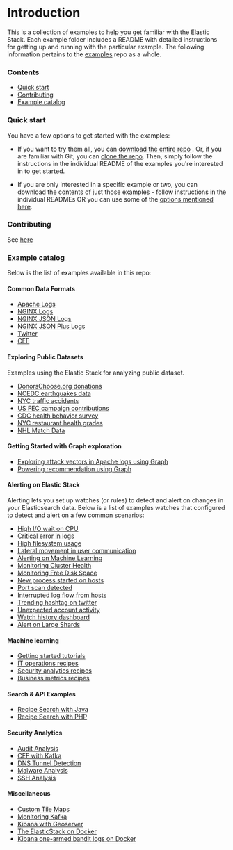 # Introduction

This is a collection of examples to help you get familiar with the Elastic Stack. Each example folder includes a README with detailed instructions for getting up and running with the  particular example. The following information pertains to the [examples](https://github.com/elastic/examples) repo as a whole.

### Contents

- [Quick start](#quick-start)
- [Contributing](#contributing)
- [Example catalog](#example-catalog)

### Quick start

You have a few options to get started with the examples:

- If you want to try them all, you can [download the entire repo ](https://github.com/elastic/examples/archive/master.zip). Or, if you are familiar with Git, you can [clone the repo](https://github.com/elastic/examples.git). Then, simply follow the instructions in the individual README of the examples you're interested in to get started.

- If you are only interested in a specific example or two, you can download the contents of just those examples - follow instructions in the individual READMEs OR you can use some of the [options mentioned here](http://stackoverflow.com/questions/7106012/download-a-single-folder-or-directory-from-a-github-repo).

### Contributing

See [here](https://github.com/elastic/examples/blob/master/CONTRIBUTING.md)

### Example catalog

Below is the list of examples available in this repo:

#### Common Data Formats

- [Apache Logs](https://github.com/elastic/examples/tree/master/Common%20Data%20Formats/apache_logs)
- [NGINX Logs](https://github.com/elastic/examples/tree/master/Common%20Data%20Formats/nginx_logs)
- [NGINX JSON Logs](https://github.com/elastic/examples/tree/master/Common%20Data%20Formats/nginx_json_logs)
- [NGINX JSON Plus Logs](https://github.com/elastic/examples/tree/master/Common%20Data%20Formats/nginx_json_plus_logs)
- [Twitter](https://github.com/elastic/examples/tree/master/Common%20Data%20Formats/twitter)
- [CEF](https://github.com/elastic/examples/tree/master/Common%20Data%20Formats/cef)

#### Exploring Public Datasets

Examples using the Elastic Stack for analyzing public dataset.

- [DonorsChoose.org donations](https://github.com/elastic/examples/tree/master/Exploring%20Public%20Datasets/donorschoose)
- [NCEDC earthquakes data](https://github.com/elastic/examples/tree/master/Exploring%20Public%20Datasets/earthquakes)
- [NYC traffic accidents](https://github.com/elastic/examples/tree/master/Exploring%20Public%20Datasets/nyc_traffic_accidents)
- [US FEC campaign contributions](https://github.com/elastic/examples/tree/master/Exploring%20Public%20Datasets/usfec)
- [CDC health behavior survey](https://github.com/elastic/examples/tree/master/Exploring%20Public%20Datasets/cdc_nutrition_exercise_patterns)
- [NYC restaurant health grades](https://github.com/elastic/examples/tree/master/Exploring%20Public%20Datasets/nyc_restaurants)
- [NHL Match Data](https://github.com/elastic/examples/tree/master/Exploring%20Public%20Datasets/nhl)

#### Getting Started with Graph exploration

- [Exploring attack vectors in Apache logs using Graph](https://github.com/elastic/examples/tree/master/Graph/apache_logs_security_analysis)
- [Powering recommendation using Graph](https://github.com/elastic/examples/tree/master/Graph/movie_recommendations)

#### Alerting on Elastic Stack

Alerting lets you set up watches (or rules) to detect and alert on changes in your Elasticsearch data. Below is a list of examples watches that configured to detect and alert on a few common scenarios:

- [High I/O wait on CPU](https://github.com/elastic/examples/tree/master/Alerting/Sample%20Watches/cpu_iowait_hosts)
- [Critical error  in logs](https://github.com/elastic/examples/tree/master/Alerting/Sample%20Watches/errors_in_logs)
- [High filesystem usage](https://github.com/elastic/examples/tree/master/Alerting/Sample%20Watches/filesystem_usage)
- [Lateral movement in user communication](https://github.com/elastic/examples/tree/master/Alerting/Sample%20Watches/lateral_movement_in_user_comm)
- [Alerting on Machine Learning](https://github.com/elastic/examples/tree/master/Alerting/Sample%20Watches/ml_examples)
- [Monitoring Cluster Health](https://github.com/elastic/examples/tree/master/Alerting/Sample%20Watches/monitoring_cluster_health)
- [Monitoring Free Disk Space](https://github.com/elastic/examples/tree/master/Alerting/Sample%20Watches/monitoring_free_disk_space)
- [New process started on hosts](https://github.com/elastic/examples/tree/master/Alerting/Sample%20Watches/new_process_started)
- [Port scan detected](https://github.com/elastic/examples/tree/master/Alerting/Sample%20Watches/port_scan)
- [Interrupted log flow from hosts](https://github.com/elastic/examples/tree/master/Alerting/Sample%20Watches/system_fails_to_provide_data)
- [Trending hashtag on twitter](https://github.com/elastic/examples/tree/master/Alerting/Sample%20Watches/twitter_trends)
- [Unexpected account activity](https://github.com/elastic/examples/tree/master/Alerting/Sample%20Watches/unexpected_account_activity)
- [Watch history dashboard](https://github.com/elastic/examples/tree/master/Alerting/watcher_dashboard)
- [Alert on Large Shards](https://github.com/elastic/examples/tree/master/Alerting/Sample%20Watches/large_shard_watch)

#### Machine learning

- [Getting started tutorials](https://github.com/elastic/examples/tree/master/Machine%20Learning/Getting%20Started%20Examples)
- [IT operations recipes](https://github.com/elastic/examples/tree/master/Machine%20Learning/IT%20Operations%20Recipes)
- [Security analytics recipes](https://github.com/elastic/examples/tree/master/Machine%20Learning/Security%20Analytics%20Recipes)
- [Business metrics recipes](https://github.com/elastic/examples/tree/master/Machine%20Learning/Business%20Metrics%20Recipes)

#### Search & API Examples

- [Recipe Search with Java](https://github.com/elastic/examples/tree/master/Search/recipe_search_java)
- [Recipe Search with PHP](https://github.com/elastic/examples/tree/master/Search/recipe_search_php)

#### Security Analytics

- [Audit Analysis](https://github.com/elastic/examples/tree/master/Security%20Analytics/auditd_analysis)
- [CEF with Kafka](https://github.com/elastic/examples/tree/master/Security%20Analytics/cef_with_kafka)
- [DNS Tunnel Detection](https://github.com/elastic/examples/tree/master/Security%20Analytics/dns_tunnel_detection)
- [Malware Analysis](https://github.com/elastic/examples/tree/master/Security%20Analytics/malware_analysis)
- [SSH Analysis](https://github.com/elastic/examples/tree/master/Security%20Analytics/ssh_analysis)


#### Miscellaneous

- [Custom Tile Maps](https://github.com/elastic/examples/tree/master/Miscellaneous/custom_tile_maps)
- [Monitoring Kafka](https://github.com/elastic/examples/tree/master/Miscellaneous/kafka_monitoring)
- [Kibana with Geoserver](https://github.com/elastic/examples/tree/master/Miscellaneous/kibana_geoserver)
- [The ElasticStack on Docker](https://github.com/elastic/examples/tree/master/Miscellaneous/docker)
- [Kibana one-armed bandit logs on Docker](https://github.com/elastic/examples/tree/master/Miscellaneous/bandit)
